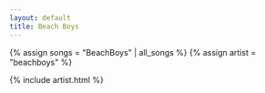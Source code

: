 ```yaml
---
layout: default
title: Beach Boys
---
```

{% assign songs = "BeachBoys" | all_songs %}
{% assign artist = "beachboys" %}

{% include artist.html %}